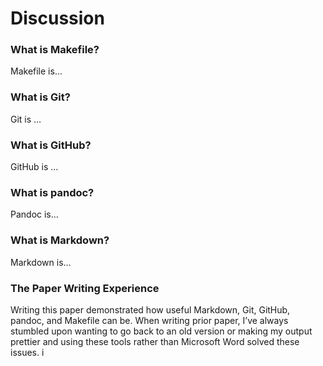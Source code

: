 # Discussion

### What is Makefile?

Makefile is…

### What is Git?

Git is …

### What is GitHub?

GitHub is …

### What is pandoc?

Pandoc is…

### What is Markdown?

Markdown is…

### The Paper Writing Experience

Writing this paper demonstrated how useful Markdown, Git, GitHub, pandoc, and Makefile can be. When writing prior paper, I’ve always stumbled upon wanting to go back to an old version or making my output prettier and using these tools rather than Microsoft Word solved these issues.
i
